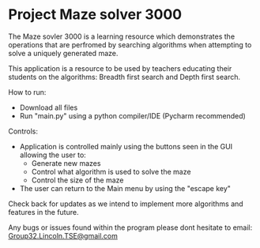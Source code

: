 # Project Maze solver 3000

The Maze sovler 3000 is a learning resource which demonstrates the operations that are perfromed by searching algorithms when attempting to solve a uniquely generated maze.

This application is a resource to be used by teachers educating their students on the algorithms: Breadth first search and Depth first search.

How to run:
 - Download all files 
 - Run "main.py" using a python compiler/IDE (Pycharm recommended) 

Controls:
 - Application is controlled mainly using the buttons seen in the GUI allowing the user to:
    * Generate new mazes
    * Control what algorithm is used to solve the maze
    * Control the size of the maze
 - The user can return to the Main menu by using the "escape key" 

Check back for updates as we intend to implement more algorithms and features in the future.

Any bugs or issues found within the program please dont hesitate to email: Group32.Lincoln.TSE@gmail.com
